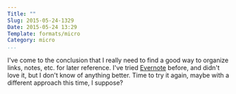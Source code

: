 ```yaml
---
Title: ""
Slug: 2015-05-24-1329
Date: 2015-05-24 13:29
Template: formats/micro
Category: micro
...
```


I've come to the conclusion that I really need to find a good way to organize
links, notes, etc. for later reference. I've tried [Evernote] before, and didn't
love it, but I don't know of anything better. Time to try it again, maybe with a
different approach this time, I suppose?

[Evernote]: https://evernote.com